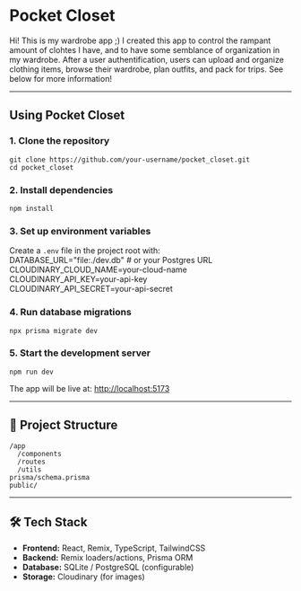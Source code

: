 # Pocket Closet

Hi! This is my wardrobe app ;)
I created this app to control the rampant amount of clohtes I have, and to have some semblance of organization in my wardrobe. After a user authentification, users can upload and organize clothing items, browse their wardrobe, plan outfits, and pack for trips. See below for more information!

---

## Using Pocket Closet

### 1. Clone the repository
    git clone https://github.com/your-username/pocket_closet.git
    cd pocket_closet

### 2. Install dependencies
    npm install

### 3. Set up environment variables
Create a `.env` file in the project root with:  
    DATABASE_URL="file:./dev.db"   # or your Postgres URL  
    CLOUDINARY_CLOUD_NAME=your-cloud-name  
    CLOUDINARY_API_KEY=your-api-key  
    CLOUDINARY_API_SECRET=your-api-secret  

### 4. Run database migrations
    npx prisma migrate dev

### 5. Start the development server
    npm run dev

The app will be live at: [http://localhost:5173](http://localhost:5173)

---

## 📂 Project Structure
    /app
      /components       
      /routes           
      /utils            
    prisma/schema.prisma 
    public/              

---

## 🛠️ Tech Stack
- **Frontend:** React, Remix, TypeScript, TailwindCSS  
- **Backend:** Remix loaders/actions, Prisma ORM  
- **Database:** SQLite / PostgreSQL (configurable)  
- **Storage:** Cloudinary (for images)  
